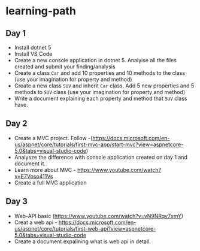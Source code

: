 # learning-path

## Day 1
* Install dotnet 5
* Install VS Code
* Create a new console application in dotnet 5. Analyise all the files created and submit your finding/analysis
* Create a class `Car` and add 10 properties and 10 methods to the class (use your imagination for property and method)
* Create a new class `SUV` and inherit `Car` class. Add 5 new properties and 5 methods to `SUV` class (use your imagination for property and method)
* Write a document explaining each property and method that `SUV` class have.

## Day 2
* Create a MVC project. Follow -(https://docs.microsoft.com/en-us/aspnet/core/tutorials/first-mvc-app/start-mvc?view=aspnetcore-5.0&tabs=visual-studio-code)
* Analysze the difference with console application created on day 1 and document it.
* Learn more about MVC - https://www.youtube.com/watch?v=E7Voso411Vs
* Create a full MVC application

## Day 3
* Web-API basic (https://www.youtube.com/watch?v=vN9NRqv7xmY)
* Creat a web api - https://docs.microsoft.com/en-us/aspnet/core/tutorials/first-web-api?view=aspnetcore-5.0&tabs=visual-studio-code
* Create a document expalining what is web api in detail.
